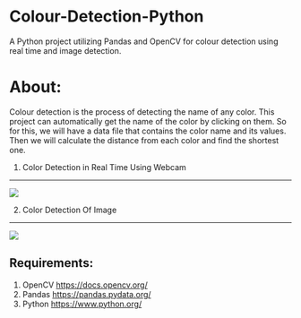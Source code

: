 # Colour-Detection-Python  
A Python project utilizing Pandas and OpenCV for colour detection using real time and image detection.

About: 
=======
Colour detection is the process of detecting the name of any color. This project can automatically get
the name of the color by clicking on them. So for this, we will have a data file that contains the color name and its values. 
Then we will calculate the distance from each color and find the shortest one. 

1. Color Detection in Real Time Using Webcam
---------------------------------------------

![](Data/colour-detection.gif)

2. Color Detection Of Image
---------------------------
![](Data/colour-detection.gif)

Requirements:
--------------
1. OpenCV    https://docs.opencv.org/
2. Pandas    https://pandas.pydata.org/
3. Python    https://www.python.org/
